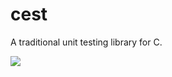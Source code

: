 # cest
A traditional unit testing library for C.

<img src='https://travis-ci.com/hadichahine/cest.svg?branch=master' />
